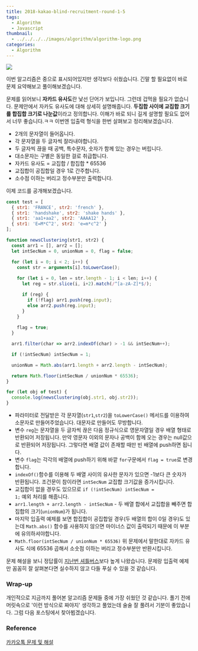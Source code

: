 ```yaml
---
title: 2018-kakao-blind-recruitment-round-1-5
tags:
  - Algorithm
  - Javascript
thumbnail:
  - ../../../../images/algorithm/algorithm-logo.png
categories:
  - Algorithm
---
```



![](../../../../images/algorithm/algorithm-logo.png)

이번 알고리즘은 중으로 표시되어있지만 생각보다 쉬웠습니다. 긴말 할 필요없이 바로 문제 요약해보고 풀이해보겠습니다.

문제를 읽어보니 **자카드 유사도**란 낯선 단어가 보입니다. 그런데 겁먹을 필요가 없습니다. 문제안에서 자카도 유사도에 대해 상세히 설명해줍니다. **두집합 사이에 교집합 크기를  합집합 크기로 나눈값**이라고 정의합니다. 이해가 바로 되니 길게 설명할 필요도 없어서 너무 좋습니다.ㅋㅋ 이번엔 입출력 형식을 한번 살펴보고 정리해보겠습니다.


* 2개의 문자열이 들어옵니다.
* 각 문자열을 두 글자씩 잘라내야합니다.
* 두 글자씩 끊을 때 공백, 특수문자, 숫자가 함께 있는 경우는 버립니다.
* 대소문자는 구별은 동일한 걸로 취급합니다.
* 자카드 유사도 = 교집합 / 합집합 * 65536
* 교집합이 공집합일 경우 1로 간주합니다.
* 소수점 이하는 버리고 정수부분만 출력합니다.

이제 코드를 공개해보겠습니다.

``` js
const test = [
  { str1: 'FRANCE', str2: 'french' },
  { str1: 'handshake', str2: 'shake hands' },
  { str1: 'aa1+aa2', str2: 'AAAA12' },
  { str1: 'E=M*C^2', str2: 'e=m*c^2' }
];

function newsClustering(str1, str2) {
  const arr1 = [], arr2 = [];
  let intSecNum = 0, unionNum = 0, flag = false;

  for (let i = 0; i < 2; i++) {
    const str = arguments[i].toLowerCase();
  
    for (let i = 0, len = str.length - 1; i < len; i++) {
      let reg = str.slice(i, i+2).match(/^[a-zA-Z]*$/);

      if (reg) {
        if (!flag) arr1.push(reg.input);
        else arr2.push(reg.input);
      }
    }
    
    flag = true;
  }

  arr1.filter(char => arr2.indexOf(char) > -1 && intSecNum++);

  if (!intSecNum) intSecNum = 1;

  unionNum = Math.abs(arr1.length + arr2.length - intSecNum);

  return Math.floor(intSecNum / unionNum * 65536);
}

for (let obj of test) {
  console.log(newsClustering(obj.str1, obj.str2));
}
```

* 파라미터로 전달받은 각 문자열(<code>str1</code>,<code>str2</code>)을 <code>toLowerCase()</code> 메서드를 이용하여 소문자로 만들어주었습니다. 대문자로 만들어도 무방합니다.
* 변수 <code>reg</code>는 문자열을 두 글자씩 끊은 다음 정규식으로 영문자열일 경우 배열 형태로 반환되어 저장됩니다. 만약 영문자 이외의 문자나 공백이 함께 오는 경우는 null값으로 반환되어 저장됩니다. 그렇다면 배열 값이 존재할 때만 빈 배열에 push하면 됩니다.
* 변수 <code>flag</code>는 각각의 배열에 push하기 위해 바깥 <code>for</code>구문에서 <code>flag = true</code>로 변경합니다.
* <code>indexOf()</code>함수를 이용해 두 배열 사이의 유사한 문자가 있으면 -1보다 큰 숫자가 반환됩니다. 조건문이 참이라면 <code>intSecNum</code> 교집합 크기값을 증가시킵니다.
* 교집합이 없을 경우도 있으므로 <code>if (!intSecNum) intSecNum = 1;</code> 예외 처리를 해줍니다.
* <code>arr1.length + arr2.length - intSecNum</code> - 두 배열 합에서 교집합을 빼주면 합집합의 크기(<code>unionNum</code>)가 됩니다.
* 마지막 입출력 예제를 보면 합집합이 공집합일 경우(두 배열의 합이 0일 경우)도 있는데 <code>Math.abs()</code> 함수를 사용하지 않으면 마이너스 값이 출력되기 때문에 이 부분에 유의하셔야합니다.
* <code>Math.floor(intSecNum / unionNum * 65536)</code> 위 문제에서 말한대로 자카드 유사도 식에 65536 곱해서 소숫점 이하는 버리고 정수부분만 반환시킵니다.


문제 해설을 보니 정답률이 [지난번 셔틀버스](https://jason0853.github.io/2018/03/02/2018-kakao-blind-recruitment-round-1-4/)보다 높게 나왔습니다. 문제랑 입출력 예제만 꼼꼼히 잘 살펴본다면 실수하지 않고 다들 푸실 수 있을 것 같습니다.

### Wrap-up

개인적으로 지금까지 풀어본 알고리즘 문제들 중에 가장 쉬웠던 것 같습니다. 풀기 전에 머릿속으로 '이런 방식으로 짜야지' 생각하고 풀었는데 술술 잘 풀려서 기분이 좋았습니다. 그럼 다음 포스팅에서 찾아뵙겠습니다.

### Reference

[카카오톡 문제 및 해설](http://tech.kakao.com/2017/09/27/kakao-blind-recruitment-round-1/)